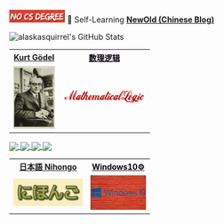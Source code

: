 <img width="100" src="./images/NoCSDegree.png"> 📝 Self-Learning **<u>[NewOld (Chinese Blog)](https://alaskasquirrel.github.io/)</u>**

![alaskasquirrel's GitHub Stats](https://github-readme-stats.vercel.app/api?username=alaskasquirrel&show_icons=true&theme=vue)

<table>
  <tr>
  <th><a href="https://github.com/alaskasquirrel/KurtGodel">Kurt Gödel</a></th>
  <th><a href="https://github.com/alaskasquirrel/mathematical-logic"><font color="graywhite">数理逻辑</font></a></th>
  <tr>
  <td><a href="https://github.com/alaskasquirrel/KurtGodel"><img width="75px" src="./images/KurtGodel.jpg"/></a></td>
  <td><a href="https://github.com/alaskasquirrel/mathematical-logic"><img width="150px" src="./images/MathematicalLogic.png"></a></td>
  </tr>
</table>

<a href="https://github.com/alaskasquirrel/Chinese-Podcasts">
  <img align="center" src="https://github-readme-stats.anuraghazra1.vercel.app/api/pin/?username=alaskasquirrel&repo=Chinese-Podcasts&theme=buefy" />
</a>
<a href="https://github.com/alaskasquirrel/Lisp-China">
  <img align="center" src="https://github-readme-stats.anuraghazra1.vercel.app/api/pin/?username=alaskasquirrel&repo=Lisp-China&theme=graywhite" />
</a>
<a href="https://github.com/alaskasquirrel/CS-Chinese">
  <img align="center" src="https://github-readme-stats.anuraghazra1.vercel.app/api/pin/?username=alaskasquirrel&repo=CS-Chinese&theme=black" /> 
</a>
<a href="https://github.com/alaskasquirrel/CS-Courses">
  <img align="center" src="https://github-readme-stats.anuraghazra1.vercel.app/api/pin/?username=alaskasquirrel&repo=CS-Courses&theme=vue" />
</a>
<table>
  <tr>
  <th><a href="https://github.com/alaskasquirrel/Japanese-Nihongo">日本語 Nihongo</a></th>
  <th><a href="https://alaskasquirrel.github.io/post/windows/"><font color="graywhite">Windows10⚙️</font></a></th>
  </tr>
  <tr>
  <td><a href="https://github.com/alaskasquirrel/Japanese-Nihongo"><img width="125px" src="./images/Nihongo.png"/></a></td>  
  <td><a href="https://alaskasquirrel.github.io/post/windows/"><img width="100px" src="./images/windows.jpg"/></a></td>
  </tr>
</table>